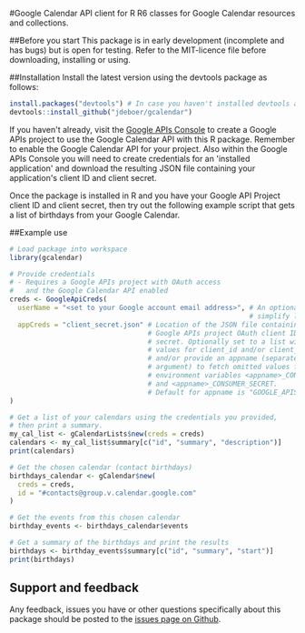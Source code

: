 #Google Calendar API client for R
R6 classes for Google Calendar resources and collections.

##Before you start
This package is in early development (incomplete and has bugs) but is open for testing. Refer to the MIT-licence file before downloading, installing or using.

##Installation
Install the latest version using the devtools package as follows:
```r
install.packages("devtools") # In case you haven't installed devtools already
devtools::install_github("jdeboer/gcalendar")
```

If you haven't already, visit the [Google APIs Console](https://code.google.com/apis/console/) to create a Google APIs project to use the Google Calendar API with this R package. Remember to enable the Google Calendar API for your project. Also within the Google APIs Console you will need to create credentials for an 'installed application' and download the resulting JSON file containing your application's client ID and client secret.

Once the package is installed in R and you have your Google API Project client ID and client secret, then try out the following example script that gets a list of birthdays from your Google Calendar.

##Example use
```r
# Load package into workspace
library(gcalendar)

# Provide credentials
# - Requires a Google APIs project with OAuth access
#   and the Google Calendar API enabled
creds <- GoogleApiCreds(
  userName = "<set to your Google account email address>", # An optional hint to
                                                           # simplify login.
  appCreds = "client_secret.json" # Location of the JSON file containing your
                                  # Google APIs project OAuth client ID and
                                  # secret. Optionally set to a list with named
                                  # values for client_id and/or client_secret,
                                  # and/or provide an appname (separate
                                  # argument) to fetch omitted values from OS
                                  # environment variables <appname>_CONSUMER_ID
                                  # and <appname>_CONSUMER_SECRET.
                                  # Default for appname is "GOOGLE_APIS".
)

# Get a list of your calendars using the credentials you provided,
# then print a summary.
my_cal_list <- gCalendarLists$new(creds = creds)
calendars <- my_cal_list$summary[c("id", "summary", "description")]
print(calendars)

# Get the chosen calendar (contact birthdays)
birthdays_calendar <- gCalendar$new(
  creds = creds,
  id = "#contacts@group.v.calendar.google.com"
)

# Get the events from this chosen calendar
birthday_events <- birthdays_calendar$events

# Get a summary of the birthdays and print the results
birthdays <- birthday_events$summary[c("id", "summary", "start")]
print(birthdays)

```

## Support and feedback
Any feedback, issues you have or other questions specifically about this package should be posted to the [issues page on Github](https://github.com/jdeboer/gcalendar/issues).
